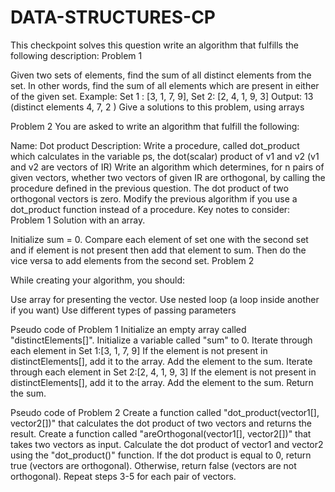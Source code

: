 # DATA-STRUCTURES-CP
This checkpoint solves this question
write an algorithm that fulfills the following description:
Problem 1
 
Given two sets of elements, find the sum of all distinct elements from the set. In other words, find the sum of all elements which are present in either of the given set.
Example:
Set 1 : [3, 1, 7, 9], Set 2: [2, 4, 1, 9, 3]
Output: 13 (distinct elements 4, 7, 2 )
Give a solutions to this problem, using arrays
 
Problem 2 
You are asked to write an algorithm that fulfill the following: 

Name: Dot product
Description:
Write a procedure, called dot_product which calculates in the variable ps, the dot(scalar) product of v1 and v2 (v1 and v2 are vectors of IR)
Write an algorithm which determines, for n pairs of given vectors, whether two vectors of given IR are orthogonal, by calling the procedure defined in the previous question. The dot product of two orthogonal vectors is zero.
Modify the previous algorithm if you use a dot_product function instead of a procedure.
Key notes to consider:
Problem 1
Solution  with an array.

Initialize sum = 0. 
Compare each element of set one with the second set and if element is not present then add that element to sum. 
Then do the vice versa to add elements from the second set.
Problem 2

While creating your algorithm, you should: 

Use array for presenting the vector.
Use nested loop (a loop inside another if you want)
Use different types of passing parameters

Pseudo code of Problem 1
Initialize an empty array called "distinctElements[]".
Initialize a variable called "sum" to 0.
Iterate through each element in Set 1:[3, 1, 7, 9]
If the element is not present in distinctElements[], add it to the array.
Add the element to the sum.
Iterate through each element in Set 2:[2, 4, 1, 9, 3]
If the element is not present in distinctElements[], add it to the array.
Add the element to the sum.
Return the sum.

Pseudo code of Problem 2
Create a function called "dot_product(vector1[], vector2[])" that calculates the dot product of two vectors and returns the result.
Create a function called "areOrthogonal(vector1[], vector2[])" that takes two vectors as input.
Calculate the dot product of vector1 and vector2 using the "dot_product()" function.
If the dot product is equal to 0, return true (vectors are orthogonal).
Otherwise, return false (vectors are not orthogonal).
Repeat steps 3-5 for each pair of vectors.
